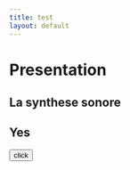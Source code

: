 ```yaml
---
title: test
layout: default
---
```


<script href="/js/interface.js"></script>

# Presentation  

## La synthese sonore

## Yes

<button onclick="cl()" >click</button>